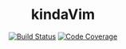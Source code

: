 <h1 align="center">kindaVim</h1>

<p align="center">
    <a href="https://github.com/godbout/kindaVim/actions"><img src="https://img.shields.io/github/workflow/status/godbout/kindaVim/tests%20and%20coverage" alt="Build Status"></a>
    <a href="https://codecov.io/gh/godbout/kindaVim"><img src="https://img.shields.io/codecov/c/gh/godbout/kindaVim" alt="Code Coverage"></a>
</p>
